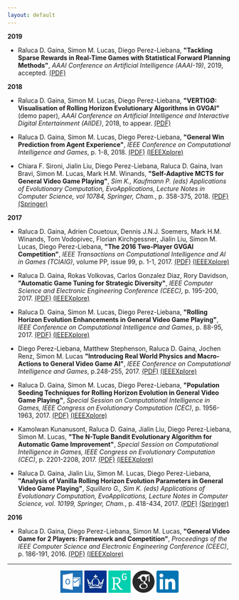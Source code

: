```yaml
---
layout: default
---
```


**2019**

* Raluca D. Gaina, Simon M. Lucas, Diego Perez-Liebana, **"Tackling Sparse Rewards in Real-Time Games with Statistical Forward Planning Methods"**, _AAAI Conference on Artificial Intelligence (AAAI-19)_, 2019, accepted. [(PDF)](assets/pdf/soon-to-come)

**2018**

* Raluca D. Gaina, Simon M. Lucas, Diego Perez-Liebana, **"VERTIGØ: Visualisation of Rolling Horizon Evolutionary Algorithms in GVGAI"** (demo paper), _AAAI Conference on Artificial Intelligence and Interactive Digital Entertainment (AIIDE)_, 2018, to appear. [(PDF)](assets/pdf/vertigo-visualisation-rolling.pdf) 

* Raluca D. Gaina, Simon M. Lucas, Diego Perez-Liebana, **"General Win Prediction from Agent Experience"**, _IEEE Conference on Computational Intelligence and Games_, p. 1-8, 2018. [(PDF)](assets/pdf/general-win-prediction.pdf) [(IEEEXplore)](https://ieeexplore.ieee.org/document/8490439)

* Chiara F. Sironi, Jialin Liu, Diego Perez-Liebana, Raluca D. Gaina, Ivan Bravi, Simon M. Lucas, Mark H.M. Winands, **"Self-Adaptive MCTS for General Video Game Playing"**, _Sim K., Kaufmann P. (eds) Applications of Evolutionary Computation, EvoApplications, Lecture Notes in Computer Science, vol 10784, Springer, Cham._, p. 358-375, 2018. [(PDF)](https://www.researchgate.net/profile/Jialin_Liu13/publication/322539569_Self-Adaptive_MCTS_for_General_Video_Game_Playing/links/5a5f22bea6fdcc68fa9a3ff2/Self-Adaptive-MCTS-for-General-Video-Game-Playing.pdf) [(Springer)](https://link.springer.com/chapter/10.1007/978-3-319-77538-8_25)

**2017**

* Raluca D. Gaina, Adrien Couetoux, Dennis J.N.J. Soemers, Mark H.M. Winands, Tom Vodopivec, Florian Kirchgessner, Jialin Liu, Simon M. Lucas, Diego Perez-Liebana, **"The 2016 Two-Player GVGAI Competition"**, _IEEE Transactions on Computational Intelligence and AI in Games (TCIAIG)_, volume PP, issue 99, p. 1-1, 2017. [(PDF)](assets/pdf/GVGAI2P-2017.pdf) [(IEEEXplore)](http://ieeexplore.ieee.org/document/8100955/)   

* Raluca D. Gaina, Rokas Volkovas, Carlos Gonzalez Diaz, Rory Davidson, **"Automatic Game Tuning for Strategic Diversity"**, _IEEE Computer Science and Electronic Engineering Conference (CEEC)_, p. 195-200, 2017. [(PDF)](assets/pdf/automatic-game-tuning.pdf) [(IEEEXplore)](http://ieeexplore.ieee.org/document/8101624/)

* Raluca D. Gaina, Simon M. Lucas, Diego Perez-Liebana, **"Rolling Horizon Evolution Enhancements in General Video Game Playing"**, _IEEE Conference on Computational Intelligence and Games_, p. 88-95, 2017. [(PDF)](assets/pdf/rolling-horizon-enh.pdf) [(IEEEXplore)](http://ieeexplore.ieee.org/document/8080420/)

* Diego Perez-Liebana, Matthew Stephenson, Raluca D. Gaina, Jochen Renz, Simon M. Lucas **"Introducing Real World Physics and Macro-Actions to General Video Game AI"**, _IEEE Conference on Computational Intelligence and Games_, p.248-255, 2017. [(PDF)](assets/pdf/physics-macro.pdf) [(IEEEXplore)](http://ieeexplore.ieee.org/document/8080443/)

* Raluca D. Gaina, Simon M. Lucas, Diego Perez-Liebana, **"Population Seeding Techniques for Rolling Horizon Evolution in General Video Game Playing"**, _Special Session on Computational Intelligence in Games, IEEE Congress on Evolutionary Computation (CEC)_, p. 1956-1963, 2017. [(PDF)](assets/pdf/seeding-cec.pdf) [(IEEEXplore)](http://ieeexplore.ieee.org/document/7969540/)

* Kamolwan Kunanusont, Raluca D. Gaina, Jialin Liu, Diego Perez-Liebana, Simon M. Lucas, **"The N-Tuple Bandit Evolutionary Algorithm for Automatic Game Improvement"**, _Special Session on Computational Intelligence in Games, IEEE Congress on Evolutionary Computation (CEC)_, p. 2201-2208, 2017. [(PDF)](assets/pdf/n-tuple-bandit.pdf) [(IEEEXplore)](http://ieeexplore.ieee.org/document/7969571/)

* Raluca D. Gaina, Jialin Liu, Simon M. Lucas, Diego Perez-Liebana, **"Analysis of Vanilla Rolling Horizon Evolution Parameters in General Video Game Playing"**, _Squillero G., Sim K. (eds) Applications of Evolutionary Computation, EvoApplications, Lecture Notes in Computer Science, vol. 10199, Springer, Cham._, p. 418-434, 2017. [(PDF)](assets/pdf/analysis-vanilla-rolling.pdf) [(Springer)](https://link.springer.com/chapter/10.1007/978-3-319-55849-3_28)

**2016**

* Raluca D. Gaina, Diego Perez-Liebana, Simon M. Lucas, **"General Video Game for 2 Players: Framework and Competition"**, _Proceedings of the IEEE Computer Science and Electronic Engineering Conference (CEEC)_, p. 186-191, 2016. [(PDF)](assets/pdf/GVGAI2P-2016.pdf) [(IEEEXplore)](http://ieeexplore.ieee.org/document/7835911/)

<!---
### [](#header-3)Under review
-->

<hr> 

<center><a href="mailto:r.d.gaina@qmul.ac.uk"><img src="assets/images/email.png" width="50" /></a> <a href="https://publists.qmul.ac.uk/userprofile.html?uid=41431&em=false"><img src="assets/images/qmul.jpg" width="50"/></a> <a href="https://www.researchgate.net/profile/Raluca_Gaina"><img src="assets/images/researchgate.png" width="50" /></a> <a href="https://scholar.google.co.uk/citations?user=tC5klQYAAAAJ"><img src="assets/images/gscholar.png" width="50" /></a> <a href="https://www.linkedin.com/in/raluca-gaina-347518114/"><img src="assets/images/linkedin.png" width="50" /></a> <a href="https://twitter.com/b_gum22"></a></center>
